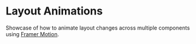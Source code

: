 # Layout Animations

Showcase of how to animate layout changes across multiple components using [Framer Motion](https://www.framer.com/api/motion/animate-shared-layout/).
